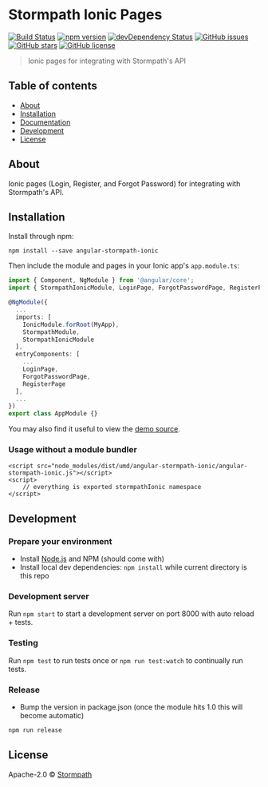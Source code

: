 # Stormpath Ionic Pages
[![Build Status](https://travis-ci.org/stormpath/stormpath-sdk-angular-ionic.svg?branch=master)](https://travis-ci.org/stormpath/stormpath-sdk-angular-ionic)
[![npm version](https://badge.fury.io/js/angular-stormpath-ionic.svg)](http://badge.fury.io/js/angular-stormpath-ionic)
[![devDependency Status](https://david-dm.org/stormpath/stormpath-sdk-angular-ionic/dev-status.svg)](https://david-dm.org/stormpath/stormpath-sdk-angular-ionic?type=dev)
[![GitHub issues](https://img.shields.io/github/issues/stormpath/stormpath-sdk-angular-ionic.svg)](https://github.com/stormpath/stormpath-sdk-angular-ionic/issues)
[![GitHub stars](https://img.shields.io/github/stars/stormpath/stormpath-sdk-angular-ionic.svg)](https://github.com/stormpath/stormpath-sdk-angular-ionic/stargazers)
[![GitHub license](https://img.shields.io/badge/license-APACHE-red.svg)](https://raw.githubusercontent.com/stormpath/stormpath-sdk-angular/master/LICENSE)

> Ionic pages for integrating with Stormpath's API

## Table of contents

- [About](#about)
- [Installation](#installation)
- [Documentation](#documentation)
- [Development](#development)
- [License](#license)

## About

Ionic pages (Login, Register, and Forgot Password) for integrating with Stormpath's API.

## Installation

Install through npm:
```
npm install --save angular-stormpath-ionic
```

Then include the module and pages in your Ionic app's `app.module.ts`:

```typescript
import { Component, NgModule } from '@angular/core';
import { StormpathIonicModule, LoginPage, ForgotPasswordPage, RegisterPage } from 'angular-stormpath-ionic';

@NgModule({
  ...
  imports: [
    IonicModule.forRoot(MyApp),
    StormpathModule,
    StormpathIonicModule
  ],
  entryComponents: [
    ...
    LoginPage,
    ForgotPasswordPage,
    RegisterPage
  ],
  ...
})
export class AppModule {}
```

You may also find it useful to view the [demo source](https://github.com/stormpath/stormpath-sdk-angular-ionic/blob/master/demo/demo.component.ts).

### Usage without a module bundler
```
<script src="node_modules/dist/umd/angular-stormpath-ionic/angular-stormpath-ionic.js"></script>
<script>
    // everything is exported stormpathIonic namespace
</script>
```

<!--
## Documentation
All documentation is auto-generated from the source via typedoc and can be viewed here:
https://stormpath.github.io/stormpath-sdk-angular-ionic/docs/
-->

## Development

### Prepare your environment
* Install [Node.js](http://nodejs.org/) and NPM (should come with)
* Install local dev dependencies: `npm install` while current directory is this repo

### Development server
Run `npm start` to start a development server on port 8000 with auto reload + tests.

### Testing
Run `npm test` to run tests once or `npm run test:watch` to continually run tests.

### Release
* Bump the version in package.json (once the module hits 1.0 this will become automatic)
```bash
npm run release
```

## License

Apache-2.0 © [Stormpath](https://stormpath.com)
